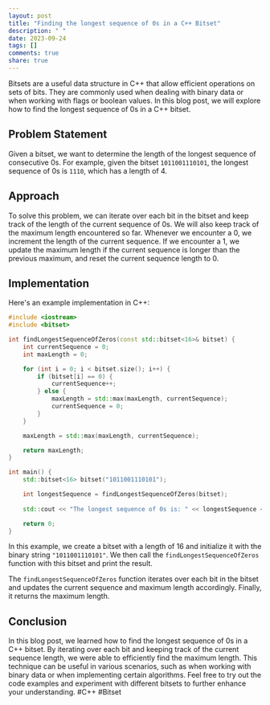 ```yaml
---
layout: post
title: "Finding the longest sequence of 0s in a C++ Bitset"
description: " "
date: 2023-09-24
tags: []
comments: true
share: true
---
```


Bitsets are a useful data structure in C++ that allow efficient operations on sets of bits. They are commonly used when dealing with binary data or when working with flags or boolean values. In this blog post, we will explore how to find the longest sequence of 0s in a C++ bitset.

## Problem Statement

Given a bitset, we want to determine the length of the longest sequence of consecutive 0s. For example, given the bitset `1011001110101`, the longest sequence of 0s is `1110`, which has a length of 4.

## Approach

To solve this problem, we can iterate over each bit in the bitset and keep track of the length of the current sequence of 0s. We will also keep track of the maximum length encountered so far. Whenever we encounter a 0, we increment the length of the current sequence. If we encounter a 1, we update the maximum length if the current sequence is longer than the previous maximum, and reset the current sequence length to 0.

## Implementation

Here's an example implementation in C++:

```cpp
#include <iostream>
#include <bitset>

int findLongestSequenceOfZeros(const std::bitset<16>& bitset) {
    int currentSequence = 0;
    int maxLength = 0;

    for (int i = 0; i < bitset.size(); i++) {
        if (bitset[i] == 0) {
            currentSequence++;
        } else {
            maxLength = std::max(maxLength, currentSequence);
            currentSequence = 0;
        }
    }

    maxLength = std::max(maxLength, currentSequence);

    return maxLength;
}

int main() {
    std::bitset<16> bitset("1011001110101");

    int longestSequence = findLongestSequenceOfZeros(bitset);
    
    std::cout << "The longest sequence of 0s is: " << longestSequence << std::endl;

    return 0;
}
```

In this example, we create a bitset with a length of 16 and initialize it with the binary string `"1011001110101"`. We then call the `findLongestSequenceOfZeros` function with this bitset and print the result.

The `findLongestSequenceOfZeros` function iterates over each bit in the bitset and updates the current sequence and maximum length accordingly. Finally, it returns the maximum length.

## Conclusion

In this blog post, we learned how to find the longest sequence of 0s in a C++ bitset. By iterating over each bit and keeping track of the current sequence length, we were able to efficiently find the maximum length. This technique can be useful in various scenarios, such as when working with binary data or when implementing certain algorithms. Feel free to try out the code examples and experiment with different bitsets to further enhance your understanding. #C++ #Bitset